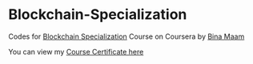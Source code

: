 # Blockchain-Specialization
Codes for [Blockchain Specialization](https://www.coursera.org/specializations/blockchain) Course on Coursera by [Bina Maam](https://www.linkedin.com/in/bina-ramamurthy/)

You can view my [Course Certificate here](https://www.coursera.org/account/accomplishments/specialization/Z55C2JWAA2Z4)
